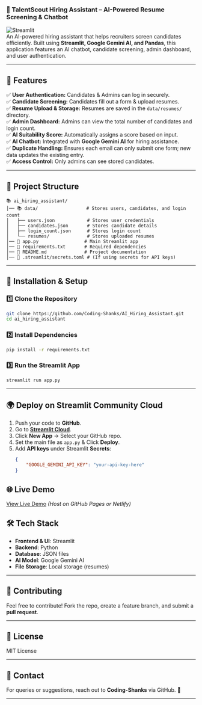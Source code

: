 ### **📝 TalentScout Hiring Assistant – AI-Powered Resume Screening & Chatbot**  

![Streamlit](https://img.shields.io/badge/Streamlit-%23FF4B4B.svg?style=for-the-badge&logo=Streamlit&logoColor=white)  
An AI-powered hiring assistant that helps recruiters screen candidates efficiently. Built using **Streamlit, Google Gemini AI, and Pandas**, this application features an AI chatbot, candidate screening, admin dashboard, and user authentication.

---

## **🚀 Features**
✅ **User Authentication:** Candidates & Admins can log in securely.  
✅ **Candidate Screening:** Candidates fill out a form & upload resumes.  
✅ **Resume Upload & Storage:** Resumes are saved in the `data/resumes/` directory.  
✅ **Admin Dashboard:** Admins can view the total number of candidates and login count.  
✅ **AI Suitability Score:** Automatically assigns a score based on input.  
✅ **AI Chatbot:** Integrated with **Google Gemini AI** for hiring assistance.  
✅ **Duplicate Handling:** Ensures each email can only submit one form; new data updates the existing entry.  
✅ **Access Control:** Only admins can see stored candidates.  

---

## **💁️ Project Structure**
```
📚 ai_hiring_assistant/
│── 📚 data/                  # Stores users, candidates, and login count
│   ├── users.json            # Stores user credentials
│   ├── candidates.json       # Stores candidate details
│   ├── login_count.json      # Stores login count
│   └── resumes/              # Stores uploaded resumes
│── 📄 app.py                 # Main Streamlit app
│── 📄 requirements.txt       # Required dependencies
│── 📄 README.md              # Project documentation
│── 📄 .streamlit/secrets.toml # (If using secrets for API keys)
```

---

## **🔧 Installation & Setup**
### **1️⃣ Clone the Repository**
```bash
git clone https://github.com/Coding-Shanks/AI_Hiring_Assistant.git
cd ai_hiring_assistant
```

### **2️⃣ Install Dependencies**
```bash
pip install -r requirements.txt
```

### **3️⃣ Run the Streamlit App**
```bash
streamlit run app.py
```

---

## **🌍 Deploy on Streamlit Community Cloud**
1. Push your code to **GitHub**.
2. Go to **[Streamlit Cloud](https://share.streamlit.io/)**.
3. Click **New App** → Select your GitHub repo.
4. Set the main file as `app.py` & Click **Deploy**.
5. Add **API keys** under Streamlit **Secrets**:
   ```json
   {
       "GOOGLE_GEMINI_API_KEY": "your-api-key-here"
   }
   ```

## 🌐 Live Demo  
[View Live Demo](https://aihiringassistant-hcwz2z676tm7b9wr48myhr.streamlit.app/) *(Host on GitHub Pages or Netlify)*  

## **🛠 Tech Stack**
- **Frontend & UI**: Streamlit  
- **Backend**: Python  
- **Database**: JSON files  
- **AI Model**: Google Gemini AI  
- **File Storage**: Local storage (resumes)  

---

## **🤝 Contributing**
Feel free to contribute! Fork the repo, create a feature branch, and submit a **pull request**.

---

## **🐝 License**
MIT License

---

## **📝 Contact**
For queries or suggestions, reach out to **Coding-Shanks** via GitHub. 🚀

---

